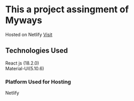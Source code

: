 # This a project assingment of Myways

Hosted on Netlify [Visit](https://myways-assingment.netlify.app/)

## Technologies Used

React js (18.2.0) <br/>
Material-UI(5.10.6)


### Platform Used for Hosting

Netlify



